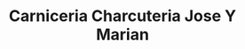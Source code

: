 ---
title: "Carniceria Charcuteria Jose Y Marian"
url: /torrent/carniceria-charcuteria-jose-y-marian/
shop: carnicero
---